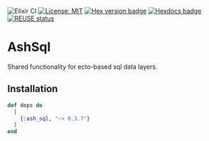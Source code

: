 <!--
SPDX-FileCopyrightText: 2020 Zach Daniel

SPDX-License-Identifier: MIT
-->
![Elixir CI](https://github.com/ash-project/ash_sql/workflows/CI/badge.svg)
[![License: MIT](https://img.shields.io/badge/License-MIT-yellow.svg)](https://opensource.org/licenses/MIT)
[![Hex version badge](https://img.shields.io/hexpm/v/ash_sql.svg)](https://hex.pm/packages/ash_sql)
[![Hexdocs badge](https://img.shields.io/badge/docs-hexdocs-purple)](https://hexdocs.pm/ash_sql)
[![REUSE status](https://api.reuse.software/badge/github.com/ash-project/ash_sql)](https://api.reuse.software/info/github.com/ash-project/ash_sql)


# AshSql

Shared functionality for ecto-based sql data layers.

## Installation

```elixir
def deps do
  [
    {:ash_sql, "~> 0.3.7"}
  ]
end
```
